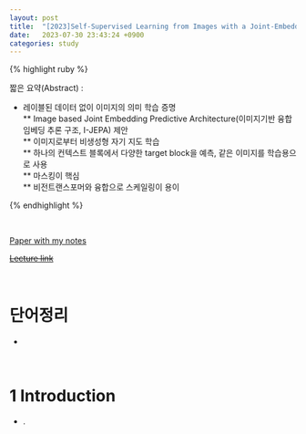 ```yaml
---
layout: post
title:  "[2023]Self-Supervised Learning from Images with a Joint-Embedding Predictve Architecture"
date:   2023-07-30 23:43:24 +0900
categories: study
---
```







{% highlight ruby %}


짧은 요약(Abstract) :    
* 레이블된 데이터 없이 이미지의 의미 학습 증명  
** Image based Joint Embedding Predictive Architecture(이미지기반 융합 임베딩 추론 구조, I-JEPA) 제안  
** 이미지로부터 비생성형 자기 지도 학습  
** 하나의 컨텍스트 블록에서 다양한 target block을 예측, 같은 이미지를 학습용으로 사용  
** 마스킹이 핵심  
** 비전트랜스포머와 융합으로 스케일링이 용이  


{% endhighlight %}  

<br/>


[Paper with my notes]()  


[~~Lecture link~~]()  

<br/>

# 단어정리  
*  







<br/>

# 1 Introduction  
*  .  
